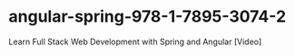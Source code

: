 # angular-spring-978-1-7895-3074-2
Learn Full Stack Web Development with Spring and Angular [Video]
